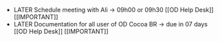 - LATER Schedule meeting with Ali -> 09h00 or 09h30 [[OD Help Desk]] [[IMPORTANT]]
- LATER Documentation for all user of OD Cocoa BR -> due in 07 days [[OD Help Desk]] [[IMPORTANT]]
